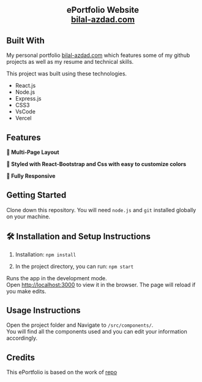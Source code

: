 <h2 align="center">
  ePortfolio Website<br/>
  <a href="https://bilales.github.io/ePortfolio/" target="_blank">bilal-azdad.com</a>
</h2>

## Built With

My personal portfolio <a href="https://bilales.github.io/ePortfolio/" target="_blank">bilal-azdad.com</a> which features some of my github projects as well as my resume and technical skills.<br/>

This project was built using these technologies.

- React.js
- Node.js
- Express.js
- CSS3
- VsCode
- Vercel

## Features

**📖 Multi-Page Layout**

**🎨 Styled with React-Bootstrap and Css with easy to customize colors**

**📱 Fully Responsive**

## Getting Started

Clone down this repository. You will need `node.js` and `git` installed globally on your machine.

## 🛠 Installation and Setup Instructions

1. Installation: `npm install`

2. In the project directory, you can run: `npm start`

Runs the app in the development mode.\
Open [http://localhost:3000](http://localhost:3000) to view it in the browser.
The page will reload if you make edits.

## Usage Instructions

Open the project folder and Navigate to `/src/components/`. <br/>
You will find all the components used and you can edit your information accordingly.

## Credits

This ePortfolio is based on the work of [repo](https://github.com/soumyajit4419/Portfolio)
